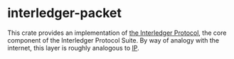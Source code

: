 # interledger-packet

This crate provides an implementation of [the Interledger Protocol](https://interledger.org/rfcs/0027-interledger-protocol-4/),
the core component of the Interledger Protocol Suite.
By way of analogy with the internet, this layer is roughly analogous to [IP](https://en.wikipedia.org/wiki/Internet_Protocol).
